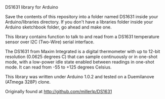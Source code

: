 DS1631 library for Arduino

Save the contents of this repository into a folder
named DS1631 inside your Arduino/libraries directory.
If you don't have a libraries folder inside your 
Arduino sketchbook folder, go ahead and make one. 

This library contains function to talk to and read from
a DS1631 temperature sensor over I2C (Two-Wire) serial
interface.

The DS1631 from Maxim Integrated  is a digital thermometer 
with up to 12-bit resolution (0.0625 degrees C) that 
can sample continuously or in one-shot mode, with a 
low-power idle state enabled between readings in one-shot 
mode. It can read from -55 to +125 degrees Celsius.

This library was written under Arduino 1.0.2 and 
tested on a Duemilanove (ATmega 328P) clone.

Originally found at
http://github.com/millerlp/DS1631
